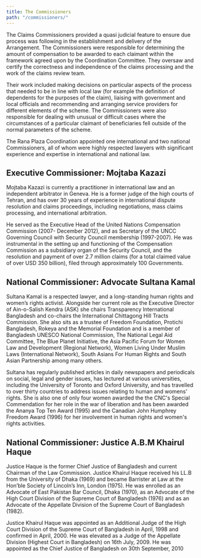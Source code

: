 ```yaml
---
title: The Commissioners
path: "/commissioners/"
---
```


The Claims  Commissioners provided a quasi judicial feature to ensure due process was following in the establishment and delivery of the Arrangement. The Commissioners were responsible for determining the amount of compensation to be awarded to each claimant within the framework agreed upon by the Coordination Committee. They oversaw and certify the correctness and independence of the claims processing and the work of the claims review team.

Their work included making decisions on particular aspects of the process that needed to be in line with local law (for example the definition of dependents for the purposes of the claim), liaising with government and local officials and recommending and arranging service providers for different elements of the scheme. The Commissioners were also responsible for dealing with unusual or difficult cases where the circumstances of a particular claimant of beneficiaries fell outside of the normal parameters of the scheme.

The Rana Plaza Coordination appointed one international and two national Commissioners, all of whom were highly respected lawyers with significant experience and expertise in international and national law.

## Executive Commissioner: Mojtaba Kazazi

Mojtaba Kazazi is currently a practitioner in international law and an independent arbitrator in Geneva. He is a former judge of the high courts of Tehran, and has over 30 years of experience in international dispute resolution and claims proceedings, including negotiations, mass claims processing, and international arbitration.

He served as the Executive Head of the United Nations Compensation Commission (2007- December 2012), and as Secretary of the UNCC Governing Council with Security Council membership (1997-2007). He was instrumental in the setting up and functioning of the Compensation Commission as a subsidiary organ of the Security Council, and the resolution and payment of over 2.7 million claims (for a total claimed value of over USD 350 billion), filed through approximately 100 Governments.

## National Commissioner: Advocate Sultana Kamal

Sultana Kamal is a respected lawyer, and a long-standing human rights and women’s rights activist. Alongside her current role as the Executive Director of Ain-o-Salish Kendra (ASK) she chairs Transparency International Bangladesh and co-chairs the International Chittagong Hill Tracts Commission. She also sits as a trustee of Freedom Foundation, Protichi Bangladesh, Rokeya and the Memorial Foundation and is a member of Bangladesh UNESCO National Commission, The National Legal Aid Committee, The Blue Planet Initiative, the Asia Pacific Forum for Women Law and Development (Regional Network), Women Living Under Muslim Laws (International Network), South Asians For Human Rights and South Asian Partnership among many others.

Sultana has regularly published articles in daily newspapers and periodicals on social, legal and gender issues, has lectured at various universities, including the University of Toronto and Oxford University, and has travelled to over thirty countries to address issues relating to human and womens' rights. She is also one of only four women awarded the the CNC's Special Commendation for her role in the war of liberation and has been awarded the Ananya Top Ten Award (1995) and the Canadian John Humphrey Freedom Award (1996) for her involvement in human rights and women's rights activities.

## National Commissioner: Justice A.B.M Khairul Haque

Justice Haque is the former Chief Justice of Bangladesh and current Chairman of the Law Commission. Justice Khairul Haque received his LL.B from the University of Dhaka (1969) and became Barrister at Law at the Hon’ble Society of Lincoln’s Inn, London (1975). He was enrolled as an Advocate of East Pakistan Bar Council, Dhaka (1970), as an Advocate of the High Court Division of the Supreme Court of Bangladesh (1976) and as an Advocate of the Appellate Division of the Supreme Court of Bangladesh (1982).

Justice Khairul Haque was appointed as an Additional Judge of the High Court Division of the Supreme Court of Bangladesh in April, 1998 and confirmed in April, 2000. He was elevated as a Judge of the Appellate Division (Highest Court in Bangladesh) on 16th July, 2009. He was appointed as the Chief Justice of Bangladesh on 30th September, 2010
